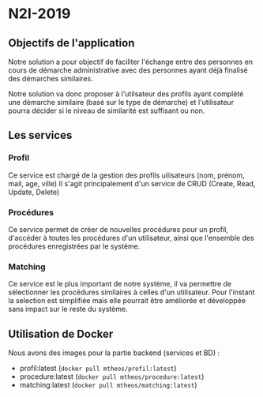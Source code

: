 # N2I-2019

## Objectifs de l'application

Notre solution a pour objectif de faciliter l'échange entre des personnes en cours de démarche administrative avec des personnes ayant déjà finalisé des démarches similaires.

Notre solution va donc proposer à l'utilsateur des profils ayant complété une démarche similaire (basé sur le type de démarche) et l'utilisateur pourra décider si le niveau de similarité est suffisant ou non.

## Les services

### Profil
Ce service est chargé de la gestion des profils uilisateurs (nom, prénom, mail, age, ville)
Il s'agit principalement d'un service de CRUD (Create, Read, Update, Delete)

### Procédures
Ce service permet de créer de nouvelles procédures pour un profil, d'accéder à toutes les procédures d'un utilisateur, ainsi que l'ensemble des procédures enregistrées par le système.

### Matching
Ce service est le plus important de notre système, il va permettre de sélectionner les procédures similaires à celles d'un utilisateur. Pour l'instant la selection est simplifiée mais elle pourrait être améliorée et développée sans impact sur le reste du système.


## Utilisation de Docker

Nous avons des images pour la partie backend (services et BD) :
- profil:latest (`docker pull mtheos/profil:latest`)
- procedure:latest (`docker pull mtheos/procedure:latest`)
- matching:latest (`docker pull mtheos/matching:latest`)
